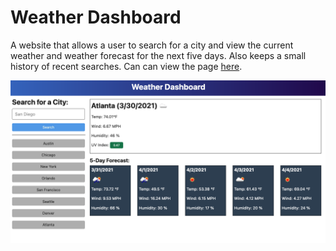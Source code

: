 # Weather Dashboard

A website that allows a user to search for a city and view the current weather and weather forecast for the next five days. Also keeps a small history of recent searches. Can can view the page [here](https://robertareedy.github.io/weather-dashboard/).

![The Website Page](./assets/images/06-server-side-apis-homework-demo.png)